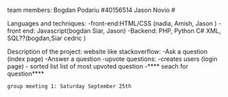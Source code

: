 team members:
    Bogdan Podariu #40156514
    Jason Novio #
    

Languages and techniques:
    -front-end:HTML/CSS (nadia, Amish, Jason )
    -front end: Javascript(bogdan Siar, Jason)
    -Backend: PHP, Python C# XML, SQL??(bogdan,Siar cedric )
    
Description of the project:
    website like stackoverflow:
        -Ask a question (index page) 
        -Answer a question 
        -upvote questions:
        -creates users (login page)
        - sorted list list of most upvoted question
        -**** seach for question****
        
    group meeting 1: Saturday September 25th
    
    